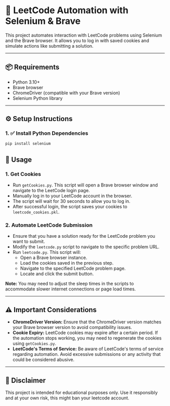 # 🚀 LeetCode Automation with Selenium & Brave

This project automates interaction with LeetCode problems using Selenium and the Brave browser. It allows you to log in with saved cookies and simulate actions like submitting a solution.

---

## 📦 Requirements

- Python 3.10+
- Brave browser
- ChromeDriver (compatible with your Brave version)
- Selenium Python library

---

## ⚙️ Setup Instructions

### 1. ✅ Install Python Dependencies

```bash
pip install selenium
```

## 🍪 Usage

### 1. Get Cookies

- Run `getCookies.py`. This script will open a Brave browser window and navigate to the LeetCode login page.
- Manually log in to your LeetCode account in the browser.
- The script will wait for 30 seconds to allow you to log in.
- After successful login, the script saves your cookies to `leetcode_cookies.pkl`.

### 2. Automate LeetCode Submission

- Ensure that you have a solution ready for the LeetCode problem you want to submit.
- Modify the `leetcode.py` script to navigate to the specific problem URL.
- Run `leetcode.py`. This script will:
    - Open a Brave browser instance.
    - Load the cookies saved in the previous step.
    - Navigate to the specified LeetCode problem page.
    - Locate and click the submit button.

**Note:** You may need to adjust the sleep times in the scripts to accommodate slower internet connections or page load times.

---

## ⚠️ Important Considerations

- **ChromeDriver Version:** Ensure that the ChromeDriver version matches your Brave browser version to avoid compatibility issues.
- **Cookie Expiry:** LeetCode cookies may expire after a certain period. If the automation stops working, you may need to regenerate the cookies using `getCookies.py`.
- **LeetCode's Terms of Service:** Be aware of LeetCode's terms of service regarding automation. Avoid excessive submissions or any activity that could be considered abusive.

---

## 📝 Disclaimer

This project is intended for educational purposes only. Use it responsibly and at your own risk, this might ban your leetcode account.


